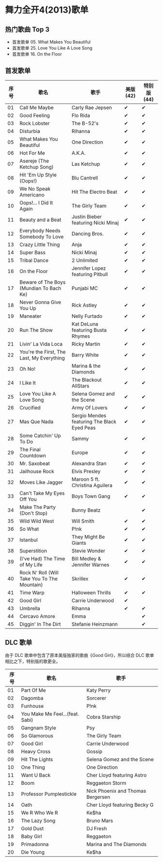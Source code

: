 # 舞力全开4(2013)歌单


## 热门歌曲 Top 3

- 首发歌单 05. What Makes You Beautiful
- 首发歌单 25. Love You Like A Love Song
- 首发歌单 16. On the Floor


## 首发歌单

| 序号 | 歌名 | 歌手 | 美版(42) | 特别版(44) |
| --- | --- | --- | --- | --- |
| 01 | Call Me Maybe | Carly Rae Jepsen | ✔ | ✔ |
| 02 | Good Feeling | Flo Rida | ✔ | ✔ |
| 03 | Rock Lobster | The B-52's | ✔ | ✔ |
| 04 | Disturbia | Rihanna | ✔ | ✔ |
| 05 | What Makes You Beautiful | One Direction | ✔ | ✔ |
| 06 | Hot For Me | A.K.A. | ✔ | ✔ |
| 07 | Asereje (The Ketchup Song) | Las Ketchup | ✔ | ✔ |
| 08 | Hit 'Em Up Style (Oops!) | Blu Cantrell | ✔ | ✔ |
| 09 | We No Speak Americano | Hit The Electro Beat | ✔ | ✔ |
| 10 | Oops!... I Did It Again | The Girly Team | ✔ | ✔ |
| 11 | Beauty and a Beat | Justin Bieber featuring Nicki Minaj | ✔ | ✔ |
| 12 | Everybody Needs Somebody To Love | Dancing Bros. | ✔ | ✔ |
| 13 | Crazy Little Thing | Anja | ✔ | ✔ |
| 14 | Super Bass | Nicki Minaj | ✔ | ✔ |
| 15 | Tribal Dance | 2 Unlimited | ✔ | ✔ |
| 16 | On the Floor | Jennifer Lopez featuring Pitbull | ✔ | ✔ |
| 17 | Beware of The Boys (Mundian To Bach Ke) | Punjabi MC | ✔ | ✔ |
| 18 | Never Gonna Give You Up | Rick Astley | ✔ | ✔ |
| 19 | Maneater | Nelly Furtado | ✔ | ✔ |
| 20 | Run The Show | Kat DeLuna featuring Busta Rhymes | ✔ | ✔ |
| 21 | Livin' La Vida Loca | Ricky Martin | ✔ | ✔ |
| 22 | You're the First, The Last, My Everything | Barry White | ✔ | ✔ |
| 23 | Oh No! | Marina & the Diamonds | ✔ | ✔ |
| 24 | I Like It | The Blackout AllStars | ✔ | ✔ |
| 25 | Love You Like A Love Song | Selena Gomez and the Scene | ✔ | ✔ |
| 26 | Crucified | Army Of Lovers | ✔ | ✔ |
| 27 | Mas Que Nada | Sergio Mendes featuring The Black Eyed Peas | ✔ | ✔ |
| 28 | Some Catchin' Up To Do | Sammy | ✔ | ✔ |
| 29 | The Final Countdown | Europe | ✔ | ✔ |
| 30 | Mr. Saxobeat | Alexandra Stan | ✔ | ✔ |
| 31 | Jailhouse Rock | Elvis Presley | ✔ | ✔ |
| 32 | Moves Like Jagger | Maroon 5 ft. Christina Aguilera | ✔ | ✔ |
| 33 | Can't Take My Eyes Off You | Boys Town Gang | ✔ | ✔ |
| 34 | Make The Party (Don't Stop) | Bunny Beatz | | ✔ |
| 35 | Wild Wild West | Will Smith | ✔ | ✔ |
| 36 | So What | P!nk | ✔ | ✔ |
| 37 | Istanbul | They Might Be Giants | ✔ | ✔ |
| 38 | Superstition | Stevie Wonder | ✔ | ✔ |
| 39 | (I've Had) The Time of My Life | Bill Medley & Jennifer Warnes | ✔ | ✔ |
| 40 | Rock N' Roll (Will Take You To The Mountain) | Skrillex | ✔ | ✔ |
| 41 | Time Warp | Halloween Thrills | ✔ | ✔ |
| 42 | Good Girl | Carrie Underwood | ✔ |  |
| 43 | Umbrella | Rihanna | ✔ | ✔ |
| 44 | Cercavo Amore | Emma |  | ✔ |
| 45 | Diggin' In The Dirt | Stefanie Heinzmann |  | ✔ |


## DLC 歌单

由于 DLC 歌单中包含了原本美版独家的歌曲《Good Girl》，所以结合 DLC 歌单相比之下，特别版的歌更全。

| 序号 | 歌名 | 歌手 |
| --- | --- | --- |
| 01 | Part Of Me | Katy Perry |
| 02 | Dagomba | Sorcerer |
| 03 | Funhouse | P!nk |
| 04 | You Make Me Feel...(feat. Sabi) | Cobra Starship |
| 05 | Gangnam Style | Psy |
| 06 | So Glamorous | The Girly Team |
| 07 | Good Girl | Carrie Underwood |
| 08 | Heavy Cross | Gossip |
| 09 | Hit The Lights | Selena Gomez and the Scene |
| 10 | One Thing | One Direction |
| 11 | Want U Back | Cher Lloyd featuring Astro |
| 12 | Boom | Reggaeton Storm |
| 13 | Professor Pumplestickle | Nick Phoenix and Thomas Bergersen |
| 14 | Oath | Cher Lloyd featuring Becky G |
| 15 | We R Who We R | Ke$ha |
| 16 | The Lazy Song | Bruno Mars |
| 17 | Gold Dust | DJ Fresh |
| 18 | Baby Girl | Reggaeton |
| 19 | Primadonna | Marina and The Diamonds |
| 20 | Die Young | Ke$ha |
